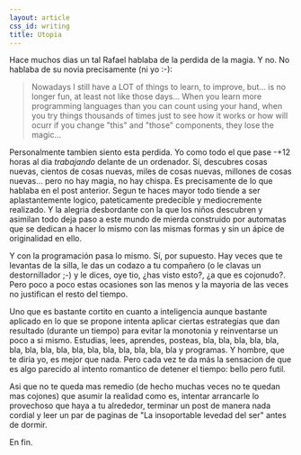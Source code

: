 ```yaml
---
layout: article
css_id: writing
title: Utopia
---
```


Hace muchos dias un tal Rafael hablaba de la perdida de la magia. Y no. No hablaba de su novia precisamente (ni yo :-):

> Nowadays I still have a LOT of things to learn, to improve, but... is no longer fun, at least not like those days... When you learn more programming languages than you can count using your hand, when you try things thousands of times just to see  how it works or how will ocurr if you change "this" and "those" components, they lose the magic...

Personalmente tambien siento esta perdida. Yo como todo el que pase -+12 horas al dia *trabajando* delante de un ordenador. Sí, descubres cosas nuevas, cientos de cosas nuevas, miles de cosas nuevas, millones de cosas nuevas... pero no hay magia, no hay chispa. Es precisamente de lo que hablaba en el post anterior. Segun te haces mayor todo tiende a ser aplastantemente logico, pateticamente predecible y mediocremente realizado. Y la alegria desbordante con la que los niños descubren y asimilan todo deja paso a este mundo de mierda construido por automatas que se dedican a hacer lo mismo con las mismas formas y sin un ápice de originalidad en ello.

Y con la programación pasa lo mismo. Sí, por supuesto. Hay veces que te levantas de la silla, le das un codazo a tu compañero (o le clavas un destornillador ;-) y le dices, oye tio, ¿has visto esto?, ¿a que es cojonudo?. Pero poco a poco estas ocasiones son las menos y la mayoria de las veces no justifican el resto del tiempo.

Uno que es bastante cortito en cuanto a inteligencia aunque bastante aplicado en lo que se propone intenta aplicar ciertas estrategias que dan resultado (durante un tiempo) para evitar la monotonia y reinventarse un poco a si mismo. Estudias, lees, aprendes, posteas, bla, bla, bla, bla, bla, bla, bla, bla, bla, bla, bla, bla, bla, bla, bla, bla y programas. Y hombre, que te diria yo, es mejor que nada. Pero cada vez te da más la sensacion de que es algo parecido al intento romantico de detener el tiempo: bello pero futil.

Asi que no te queda mas remedio (de hecho muchas veces no te quedan mas cojones) que asumir la realidad como es, intentar arrancarle lo provechoso que haya a tu alrededor, terminar un post de manera nada cordial y leer un par de paginas de "La insoportable levedad del ser" antes de dormir.

En fin.
